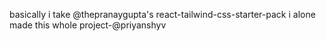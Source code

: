 basically i take @thepranaygupta's react-tailwind-css-starter-pack 
i alone made this whole project-@priyanshyv

